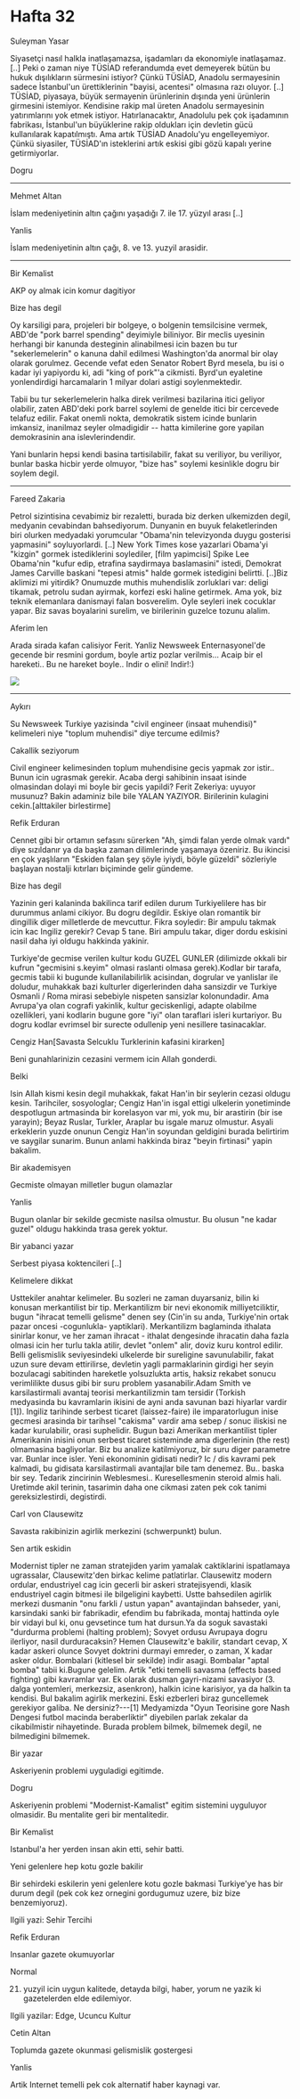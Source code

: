 # Hafta 32

Suleyman Yasar

Siyasetçi nasıl halkla inatlaşamazsa, işadamları da ekonomiyle
inatlaşamaz. [..] Peki o zaman niye TÜSİAD referandumda evet demeyerek
bütün bu hukuk dışılıkların sürmesini istiyor?  Çünkü TÜSİAD, Anadolu
sermayesinin sadece İstanbul'un ürettiklerinin "bayisi, acentesi"
olmasına razı oluyor. [..] TÜSİAD, piyasaya, büyük sermayenin
ürünlerinin dışında yeni ürünlerin girmesini istemiyor. Kendisine
rakip mal üreten Anadolu sermayesinin yatırımlarını yok etmek
istiyor. Hatırlanacaktır, Anadolulu pek çok işadamının fabrikası,
İstanbul'un büyüklerine rakip oldukları için devletin gücü
kullanılarak kapatılmıştı. Ama artık TÜSİAD Anadolu'yu
engelleyemiyor. Çünkü siyasiler, TÜSİAD'ın isteklerini artık eskisi
gibi gözü kapalı yerine getirmiyorlar.

Dogru

---

Mehmet Altan

İslam medeniyetinin altın çağını yaşadığı 7. ile 17. yüzyıl arası [..]

Yanlis

İslam medeniyetinin altın çağı, 8. ve 13. yuzyil arasidir.

---

Bir Kemalist

AKP oy almak icin komur dagitiyor

Bize has degil

Oy karsiligi para, projeleri bir bolgeye, o bolgenin temsilcisine
vermek, ABD'de "pork barrel spending" deyimiyle biliniyor. Bir meclis
uyesinin herhangi bir kanunda desteginin alinabilmesi icin bazen bu
tur "sekerlemelerin" o kanuna dahil edilmesi Washington'da anormal bir
olay olarak gorulmez. Gecende vefat eden Senator Robert Byrd mesela,
bu isi o kadar iyi yapiyordu ki, adi "king of pork"'a
cikmisti. Byrd'un eyaletine yonlendirdigi harcamalarin 1 milyar dolari
astigi soylenmektedir.

Tabii bu tur sekerlemelerin halka direk verilmesi bazilarina itici
geliyor olabilir, zaten ABD'deki pork barrel soylemi de genelde itici
bir cercevede telafuz edilir. Fakat onemli nokta, demokratik sistem
icinde bunlarin imkansiz, inanilmaz seyler olmadigidir -- hatta
kimilerine gore yapilan demokrasinin ana islevlerindendir.

Yani bunlarin hepsi kendi basina tartisilabilir, fakat su veriliyor,
bu veriliyor, bunlar baska hicbir yerde olmuyor, "bize has" soylemi
kesinlikle dogru bir soylem degil.

---

Fareed Zakaria

Petrol sizintisina cevabimiz bir rezaletti, burada biz derken
ulkemizden degil, medyanin cevabindan bahsediyorum. Dunyanin en buyuk
felaketlerinden biri olurken medyadaki yorumcular "Obama'nin
televizyonda duygu gosterisi yapmasini" soyluyorlardi. [..] New York
Times kose yazarlari Obama'yi "kizgin" gormek istediklerini
soylediler, [film yapimcisi] Spike Lee Obama'nin "kufur edip, etrafina
saydirmaya baslamasini" istedi, Demokrat James Carville baskani
"tepesi atmis" halde gormek istedigini belirtti. [..]Biz aklimizi mi
yitirdik? Onumuzde muthis muhendislik zorluklari var: deligi tikamak,
petrolu sudan ayirmak, korfezi eski haline getirmek. Ama yok, biz
teknik elemanlara danismayi falan bosverelim. Oyle seyleri inek
cocuklar yapar. Biz savas boyalarini surelim, ve birilerinin guzelce
tozunu alalim.

Aferim len

Arada sirada kafan calisiyor Ferit. Yanliz Newsweek Enternasyonel'de
gecende bir resmini gordum, boyle artiz pozlar verilmis... Acaip bir
el hareketi.. Bu ne hareket boyle.. Indir o elini! Indir!:)

![](fareed_zakaria_hand.jpg)

---

Aykırı

Su Newsweek Turkiye yazisinda "civil engineer (insaat muhendisi)"
kelimeleri niye "toplum muhendisi" diye tercume edilmis?

Cakallik seziyorum

Civil engineer kelimesinden toplum muhendisine gecis yapmak zor
istir.. Bunun icin ugrasmak gerekir. Acaba dergi sahibinin insaat
isinde olmasindan dolayi mi boyle bir gecis yapildi? Ferit Zekeriya:
uyuyor musunuz?  Bakin adaminiz bile bile YALAN YAZIYOR. Birilerinin
kulagini cekin.[alttakiler birlestirme]

Refik Erduran

Cennet gibi bir ortamın sefasını sürerken "Ah, şimdi falan yerde olmak
vardı" diye sızıldanır ya da başka zaman dilimlerinde yaşamaya
özeniriz. Bu ikincisi en çok yaşlıların "Eskiden falan şey şöyle
iyiydi, böyle güzeldi" sözleriyle başlayan nostalji kıtırları
biçiminde gelir gündeme.

Bize has degil

Yazinin geri kalaninda bakilinca tarif edilen durum Turkiyelilere has
bir durummus anlami cikiyor. Bu dogru degildir. Eskiye olan romantik
bir dingillik diger milletlerde de mevcuttur. Fikra soyledir: Bir
ampulu takmak icin kac Ingiliz gerekir?  Cevap 5 tane. Biri ampulu
takar, diger dordu eskisini nasil daha iyi oldugu hakkinda
yakinir.

Turkiye'de gecmise verilen kultur kodu GUZEL GUNLER (dilimizde okkali
bir kufrun "gecmisini s.keyim" olmasi raslanti olmasa gerek).Kodlar
bir tarafa, gecmis tabii ki bugunde kullanilabilirlik acisindan,
dogrular ve yanlislar ile doludur, muhakkak bazi kulturler
digerlerinden daha sansizdir ve Turkiye Osmanli / Roma mirasi
sebebiyle nispeten sansizlar kolonundadir. Ama Avrupa'ya olan cografi
yakinlik, kultur geciskenligi, adapte olabilme ozellikleri, yani
kodlarin bugune gore "iyi" olan taraflari isleri kurtariyor. Bu dogru
kodlar evrimsel bir surecte odullenip yeni nesillere
tasinacaklar.

Cengiz Han[Savasta Selcuklu Turklerinin kafasini kirarken]

Beni gunahlarinizin cezasini vermem icin Allah gonderdi.

Belki

Isin Allah kismi kesin degil muhakkak, fakat Han'in bir seylerin
cezasi oldugu kesin. Tarihciler, sosyologlar; Cengiz Han'in isgal
ettigi ulkelerin yonetiminde despotlugun artmasinda bir korelasyon var
mi, yok mu, bir arastirin (bir ise yarayin); Beyaz Ruslar, Turkler,
Araplar bu isgale maruz olmustur. Asyali erkeklerin yuzde onunun
Cengiz Han'in soyundan geldigini burada belirtirim ve saygilar
sunarim. Bunun anlami hakkinda biraz "beyin firtinasi" yapin
bakalim.

Bir akademisyen

Gecmiste olmayan milletler bugun olamazlar

Yanlis

Bugun olanlar bir sekilde gecmiste nasilsa olmustur. Bu olusun "ne
kadar guzel" oldugu hakkinda trasa gerek yoktur.

Bir yabanci yazar

Serbest piyasa koktencileri [..]

Kelimelere dikkat

 Usttekiler anahtar kelimeler. Bu sozleri ne zaman duyarsaniz, bilin ki
konusan merkantilist bir tip. Merkantilizm bir nevi ekonomik
milliyetciliktir, bugun "ihracat temelli gelisme" denen sey (Cin'in su
anda, Turkiye'nin ortak pazar oncesi -cogunlukla-
yaptiklari). Merkantilizm baglaminda ithalata sinirlar konur, ve her
zaman ihracat - ithalat dengesinde ihracatin daha fazla olmasi icin
her turlu takla atilir, devlet "onlem" alir, doviz kuru kontrol
edilir. Belli gelismislik seviyesindeki ulkelerde bir sureligine
savunulabilir, fakat uzun sure devam ettirilirse, devletin yagli
parmaklarinin girdigi her seyin bozulacagi sabitinden hareketle
yolsuzlukta artis, haksiz rekabet sonucu verimlilikte dusus gibi bir
suru problem yasanabilir.Adam Smith ve karsilastirmali avantaj teorisi
merkantilizmin tam tersidir (Torkish medyasinda bu kavramlarin ikisini
de ayni anda savunan bazi hiyarlar vardir [1]). Ingiliz tarihinde
serbest ticaret (laissez-faire) ile imparatorlugun inise gecmesi
arasinda bir tarihsel "cakisma" vardir ama sebep / sonuc iliskisi ne
kadar kurulabilir, orasi suphelidir. Bugun bazi Amerikan merkantilist
tipler Amerikanin inisini onun serbest ticaret sisteminde ama
digerlerinin (the rest) olmamasina bagliyorlar. Biz bu analize
katilmiyoruz, bir suru diger parametre var. Bunlar ince isler. Yeni
ekonominin gidisati nedir? Ic / dis kavrami pek kalmadi, bu gidisata
karsilastirmali avantajlar bile tam denemez. Bu.. baska bir
sey. Tedarik zincirinin Weblesmesi.. Kuresellesmenin steroid almis
hali. Uretimde akil terinin, tasarimin daha one cikmasi zaten pek cok
tanimi gereksizlestirdi, degistirdi.

Carl von Clausewitz

Savasta rakibinizin agirlik merkezini (schwerpunkt) bulun.

Sen artik eskidin

Modernist tipler ne zaman stratejiden yarim yamalak caktiklarini
ispatlamaya ugrassalar, Clausewitz'den birkac kelime
patlatirlar. Clausewitz modern ordular, endustriyel cag icin gecerli
bir askeri stratejisyendi, klasik endustriyel cagin bitmesi ile
bilgeligini kaybetti. Ustte bahsedilen agirlik merkezi dusmanin "onu
farkli / ustun yapan" avantajindan bahseder, yani, karsindaki sanki
bir fabrikadir, efendim bu fabrikada, montaj hattinda oyle bir vidayi
bul ki, onu gevsetince tum hat dursun.Ya da soguk savastaki "durdurma
problemi (halting problem); Sovyet ordusu Avrupaya dogru ilerliyor,
nasil durduracaksin? Hemen Clausewitz'e bakilir, standart cevap, X
kadar askeri olunce Sovyet doktrini durmayi emreder, o zaman, X kadar
asker oldur. Bombalari (kitlesel bir sekilde) indir asagi. Bombalar
"aptal bomba" tabii ki.Bugune gelelim. Artik "etki temelli savasma
(effects based fighting) gibi kavramlar var. Ek olarak dusman
gayri-nizami savasiyor (3. dalga yontemleri, merkezsiz, asenkron),
halkin icine karisiyor, ya da halkin ta kendisi. Bul bakalim agirlik
merkezini. Eski ezberleri biraz guncellemek gerekiyor galiba. Ne
dersiniz?---[1] Medyamizda "Oyun Teorisine gore Nash Dengesi futbol
macinda beraberliktir" diyebilen parlak zekalar da cikabilmistir
nihayetinde. Burada problem bilmek, bilmemek degil, ne bilmedigini
bilmemek.





Bir yazar

Askeriyenin problemi uyguladigi egitimde.

Dogru

Askeriyenin problemi "Modernist-Kamalist" egitim sistemini uyguluyor olmasidir. Bu mentalite geri bir mentalitedir.

Bir Kemalist

Istanbul'a her yerden insan akin etti, sehir batti.

Yeni gelenlere hep kotu gozle bakilir

Bir sehirdeki eskilerin yeni gelenlere kotu gozle bakmasi Turkiye'ye has bir durum degil (pek cok kez ornegini gordugumuz uzere, biz bize benzemiyoruz).

Ilgili yazi: Sehir Tercihi

Refik Erduran

Insanlar gazete okumuyorlar

Normal

21. yuzyil icin uygun kalitede, detayda bilgi, haber, yorum ne yazik ki gazetelerden elde edilemiyor.

Ilgili yazilar: Edge, Ucuncu Kultur

Cetin Altan

Toplumda gazete okunmasi gelismislik gostergesi

Yanlis

Artik Internet temelli pek cok alternatif haber kaynagi var.

